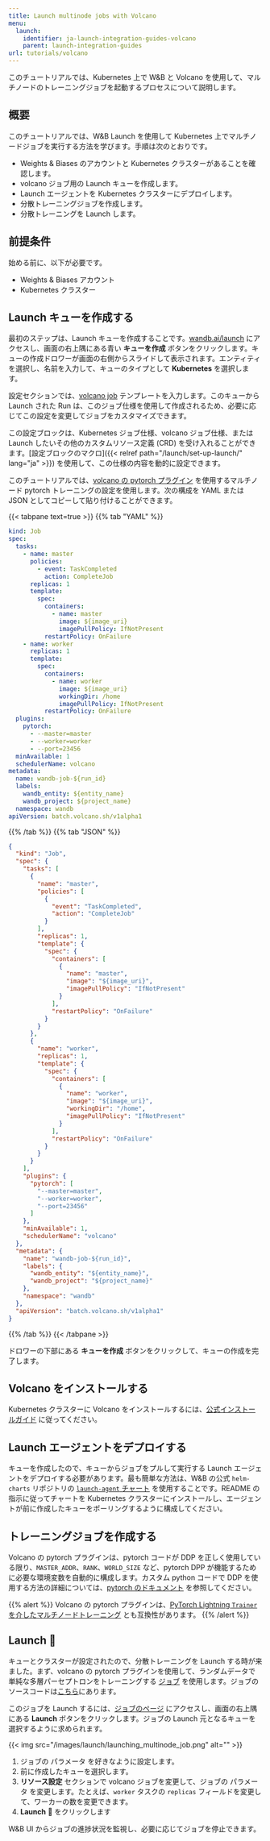 ```yaml
---
title: Launch multinode jobs with Volcano
menu:
  launch:
    identifier: ja-launch-integration-guides-volcano
    parent: launch-integration-guides
url: tutorials/volcano
---
```


このチュートリアルでは、Kubernetes 上で W&B と Volcano を使用して、マルチノードのトレーニングジョブを起動するプロセスについて説明します。

## 概要

このチュートリアルでは、W&B Launch を使用して Kubernetes 上でマルチノードジョブを実行する方法を学びます。手順は次のとおりです。

- Weights & Biases のアカウントと Kubernetes クラスターがあることを確認します。
- volcano ジョブ用の Launch キューを作成します。
- Launch エージェントを Kubernetes クラスターにデプロイします。
- 分散トレーニングジョブを作成します。
- 分散トレーニングを Launch します。

## 前提条件

始める前に、以下が必要です。

- Weights & Biases アカウント
- Kubernetes クラスター

## Launch キューを作成する

最初のステップは、Launch キューを作成することです。[wandb.ai/launch](https://wandb.ai/launch) にアクセスし、画面の右上隅にある青い **キューを作成** ボタンをクリックします。キューの作成ドロワーが画面の右側からスライドして表示されます。エンティティを選択し、名前を入力して、キューのタイプとして **Kubernetes** を選択します。

設定セクションでは、[volcano job](https://volcano.sh/en/docs/vcjob/) テンプレートを入力します。このキューから Launch された Run は、このジョブ仕様を使用して作成されるため、必要に応じてこの設定を変更してジョブをカスタマイズできます。

この設定ブロックは、Kubernetes ジョブ仕様、volcano ジョブ仕様、または Launch したいその他のカスタムリソース定義 (CRD) を受け入れることができます。[設定ブロックのマクロ]({{< relref path="/launch/set-up-launch/" lang="ja" >}}) を使用して、この仕様の内容を動的に設定できます。

このチュートリアルでは、[volcano の pytorch プラグイン](https://github.com/volcano-sh/volcano/blob/master/docs/user-guide/how_to_use_pytorch_plugin.md) を使用するマルチノード pytorch トレーニングの設定を使用します。次の構成を YAML または JSON としてコピーして貼り付けることができます。

{{< tabpane text=true >}}
{{% tab "YAML" %}}
```yaml
kind: Job
spec:
  tasks:
    - name: master
      policies:
        - event: TaskCompleted
          action: CompleteJob
      replicas: 1
      template:
        spec:
          containers:
            - name: master
              image: ${image_uri}
              imagePullPolicy: IfNotPresent
          restartPolicy: OnFailure
    - name: worker
      replicas: 1
      template:
        spec:
          containers:
            - name: worker
              image: ${image_uri}
              workingDir: /home
              imagePullPolicy: IfNotPresent
          restartPolicy: OnFailure
  plugins:
    pytorch:
      - --master=master
      - --worker=worker
      - --port=23456
  minAvailable: 1
  schedulerName: volcano
metadata:
  name: wandb-job-${run_id}
  labels:
    wandb_entity: ${entity_name}
    wandb_project: ${project_name}
  namespace: wandb
apiVersion: batch.volcano.sh/v1alpha1
```
{{% /tab %}}
{{% tab "JSON" %}}
```json
{
  "kind": "Job",
  "spec": {
    "tasks": [
      {
        "name": "master",
        "policies": [
          {
            "event": "TaskCompleted",
            "action": "CompleteJob"
          }
        ],
        "replicas": 1,
        "template": {
          "spec": {
            "containers": [
              {
                "name": "master",
                "image": "${image_uri}",
                "imagePullPolicy": "IfNotPresent"
              }
            ],
            "restartPolicy": "OnFailure"
          }
        }
      },
      {
        "name": "worker",
        "replicas": 1,
        "template": {
          "spec": {
            "containers": [
              {
                "name": "worker",
                "image": "${image_uri}",
                "workingDir": "/home",
                "imagePullPolicy": "IfNotPresent"
              }
            ],
            "restartPolicy": "OnFailure"
          }
        }
      }
    ],
    "plugins": {
      "pytorch": [
        "--master=master",
        "--worker=worker",
        "--port=23456"
      ]
    },
    "minAvailable": 1,
    "schedulerName": "volcano"
  },
  "metadata": {
    "name": "wandb-job-${run_id}",
    "labels": {
      "wandb_entity": "${entity_name}",
      "wandb_project": "${project_name}"
    },
    "namespace": "wandb"
  },
  "apiVersion": "batch.volcano.sh/v1alpha1"
}
```
{{% /tab %}}
{{< /tabpane >}}

ドロワーの下部にある **キューを作成** ボタンをクリックして、キューの作成を完了します。

## Volcano をインストールする

Kubernetes クラスターに Volcano をインストールするには、[公式インストールガイド](https://volcano.sh/en/docs/installation/) に従ってください。

## Launch エージェントをデプロイする

キューを作成したので、キューからジョブをプルして実行する Launch エージェントをデプロイする必要があります。最も簡単な方法は、W&B の公式 `helm-charts` リポジトリの [`launch-agent` チャート](https://github.com/wandb/helm-charts/tree/main/charts/launch-agent) を使用することです。README の指示に従ってチャートを Kubernetes クラスターにインストールし、エージェントが前に作成したキューをポーリングするように構成してください。

## トレーニングジョブを作成する

Volcano の pytorch プラグインは、pytorch コードが DDP を正しく使用している限り、`MASTER_ADDR`、`RANK`、`WORLD_SIZE` など、pytorch DPP が機能するために必要な環境変数を自動的に構成します。カスタム python コードで DDP を使用する方法の詳細については、[pytorch のドキュメント](https://pytorch.org/tutorials/intermediate/ddp_tutorial.html) を参照してください。

{{% alert %}}
Volcano の pytorch プラグインは、[PyTorch Lightning `Trainer` を介したマルチノードトレーニング](https://lightning.ai/docs/pytorch/stable/common/trainer.html#num-nodes) とも互換性があります。
{{% /alert %}}

## Launch 🚀

キューとクラスターが設定されたので、分散トレーニングを Launch する時が来ました。まず、volcano の pytorch プラグインを使用して、ランダムデータで単純な多層パーセプトロンをトレーニングする [ジョブ](https://wandb.ai/wandb/multinodetest/jobs/QXJ0aWZhY3RDb2xsZWN0aW9uOjc3MDcwNTg1/runs/latest) を使用します。ジョブのソースコードは[こちら](https://github.com/wandb/launch-jobs/tree/main/jobs/distributed_test)にあります。

このジョブを Launch するには、[ジョブのページ](https://wandb.ai/wandb/multinodetest/jobs/QXJ0aWZhY3RDb2xsZWN0aW9uOjc3MDcwNTg1/runs/latest) にアクセスし、画面の右上隅にある **Launch** ボタンをクリックします。ジョブの Launch 元となるキューを選択するように求められます。

{{< img src="/images/launch/launching_multinode_job.png" alt="" >}}

1. ジョブの パラメータ を好きなように設定します。
2. 前に作成したキューを選択します。
3. **リソース設定** セクションで volcano ジョブを変更して、ジョブの パラメータ を変更します。たとえば、`worker` タスクの `replicas` フィールドを変更して、ワーカーの数を変更できます。
4. **Launch** 🚀 をクリックします

W&B UI からジョブの進捗状況を監視し、必要に応じてジョブを停止できます。
